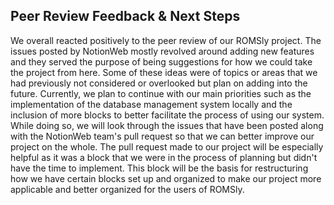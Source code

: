## Peer Review Feedback & Next Steps

We overall reacted positively to the peer review of our ROMSly project. The issues posted by NotionWeb mostly revolved around adding new features and they served the purpose of being suggestions for how we could take the project from here. Some of these ideas were of topics or areas that we had previously not considered or overlooked but plan on adding into the future. Currently, we plan to continue with our main priorities such as the implementation of the database management system locally and the inclusion of more blocks to better facilitate the process of using our system. While doing so, we will look through the issues that have been posted along with the NotionWeb team's pull request so that we can better improve our project on the whole. The pull request made to our project will be especially helpful as it was a block that we were in the process of planning but didn't have the time to implement. This block will be the basis for restructuring how we have certain blocks set up and organized to make our project more applicable and better organized for the users of ROMSly. 